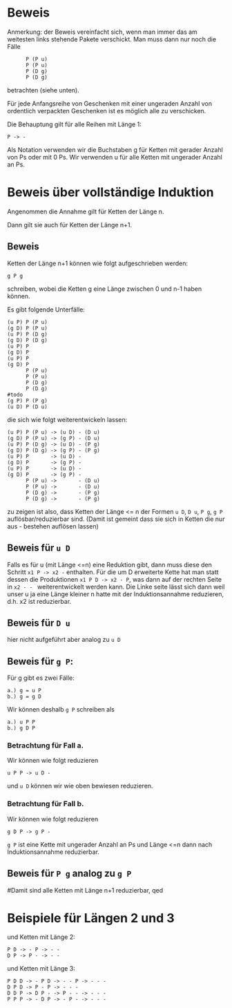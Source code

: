 # Beweis

Anmerkung: der Beweis vereinfacht sich, wenn man immer das am weitesten links stehende Pakete verschickt. Man muss dann nur noch die Fälle
```
      P (P u)
      P (P u)
      P (D g)
      P (D g)
```
betrachten (siehe unten).


Für jede Anfangsreihe von Geschenken mit einer ungeraden Anzahl von ordentlich verpackten Geschenken ist es möglich alle zu verschicken.

Die Behauptung gilt für alle Reihen mit Länge 1:
```
P -> -
```

Als Notation verwenden wir die Buchstaben g für Ketten mit gerader Anzahl von Ps oder mit 0 Ps.
Wir verwenden u für alle Ketten mit ungerader Anzahl an Ps.

# Beweis über vollständige Induktion

Angenommen die Annahme gilt für Ketten der Länge n.

Dann gilt sie auch für Ketten der Länge n+1.

## Beweis

Ketten der Länge n+1 können wie folgt aufgeschrieben werden:
```
g P g
```
schreiben, wobei die Ketten g eine Länge zwischen 0 und n-1 haben können.

Es gibt folgende Unterfälle:
```
(u P) P (P u)
(g D) P (P u)
(u P) P (D g)
(g D) P (D g)
(u P) P 
(g D) P 
(u P) P 
(g D) P 
      P (P u)
      P (P u)
      P (D g)
      P (D g)
#todo
(g P) P (P g)
(u D) P (D u)
```
die sich wie folgt weiterentwickeln lassen:
```
(u P) P (P u) -> (u D) - (D u)
(g D) P (P u) -> (g P) - (D u)
(u P) P (D g) -> (u D) - (P g)
(g D) P (D g) -> (g P) - (P g)
(u P) P       -> (u D) - 
(g D) P       -> (g P) - 
(u P) P       -> (u D) - 
(g D) P       -> (g P) - 
      P (P u) ->       - (D u)
      P (P u) ->       - (D u)
      P (D g) ->       - (P g)
      P (D g) ->       - (P g)
```
zu zeigen ist also, dass Ketten der Länge <= n
der Formen `u D`, `D u`, `P g`, `g P` auflösbar/reduzierbar sind. (Damit ist gemeint dass sie sich in Ketten die nur aus - bestehen auflösen lassen)

## Beweis für `u D`
Falls es für u (mit Länge <=n) eine Reduktion gibt,
dann muss diese den Schritt `x1 P -> x2 -` enthalten.
Für die um D erweiterte Kette hat man statt dessen die Produktionen `x1 P D -> x2 - P`, was dann auf der 
rechten Seite in `x2 - - ` weiterentwickelt werden kann. Die Linke seite lässt sich dann weil unser u ja eine Länge kleiner n hatte mit der Induktionsannahme reduzieren, d.h. x2 ist reduzierbar.

## Beweis für `D u`
hier nicht aufgeführt aber analog zu `u D`

## Beweis für `g P`:
Für g gibt es zwei Fälle: 
```
a.) g = u P
b.) g = g D
```
Wir können deshalb `g P` schreiben als
```
a.) u P P
b.) g D P
```
### Betrachtung für Fall a.
Wir können wie folgt reduzieren
```
u P P -> u D - 
```
und `u D` können wir wie oben bewiesen reduzieren.
### Betrachtung für Fall b.
Wir können wie folgt reduzieren
```
g D P -> g P - 
```
`g P` ist eine Kette mit ungerader Anzahl an Ps und Länge <=n dann nach Induktionsannahme reduzierbar.

## Beweis für `P g` analog zu `g P`

#Damit sind alle Ketten mit Länge n+1 reduzierbar, qed

# Beispiele für Längen 2 und 3
und Ketten mit Länge 2:
```
P D -> - P -> - -
D P -> P - -> - -
```
und Ketten mit Länge 3:
```
P D D -> - P D -> - - P -> - - -
D P D -> P - P -> - - -
D D P -> D P - -> P - - -> - - -
P P P -> - D P -> - P - -> - - -
```





